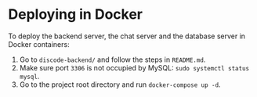 # Deploying in Docker

To deploy the backend server, the chat server and the database server in Docker containers:

1. Go to `discode-backend/` and follow the steps in `README.md`.
2. Make sure port `3306` is not occupied by MySQL: `sudo systemctl status mysql`.
3. Go to the project root directory and run `docker-compose up -d`.